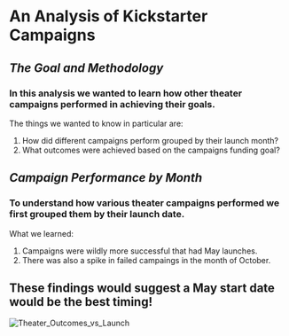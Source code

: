 # An Analysis of Kickstarter Campaigns
## *The Goal and Methodology*
### In this analysis we wanted to learn how other theater campaigns performed in achieving their goals.
The things we wanted to know in particular are:
1. How did different campaigns perform grouped by their launch month?
2. What outcomes were achieved based on the campaigns funding goal?

## *Campaign Performance by Month*
### To understand how various theater campaigns performed we first grouped them by their launch date.
What we learned: 
1. Campaigns were wildly more successful that had May launches. 
2. There was also a spike in failed campaings in the month of October. 

These findings would suggest a May start date would be the best timing!
---
![Theater_Outcomes_vs_Launch](https://user-images.githubusercontent.com/52795349/173482150-0bf592ad-bf80-49e5-ad90-c17d81834083.png)
